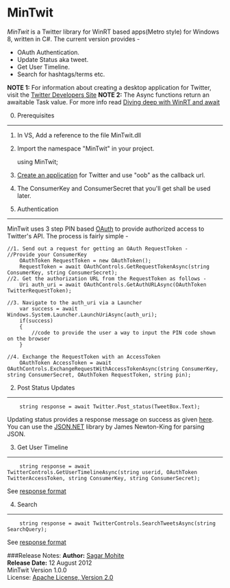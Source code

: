MinTwit
==========

*MinTwit* is a Twitter library for WinRT based apps(Metro style) for Windows 8, written in C#.
The current version provides -    
*   OAuth Authentication.   
*   Update Status aka tweet.   
*   Get User Timeline.   
*   Search for hashtags/terms etc.    
    
**NOTE 1:** For information about creating a desktop application for Twitter, visit the [Twitter Developers Site](http://dev.twitter.com/)
**NOTE 2:** The Async functions return an awaitable Task<T> value. For more info read [Diving deep with WinRT and await](http://blogs.msdn.com/b/windowsappdev/archive/2012/04/24/diving-deep-with-winrt-and-await.aspx)
    
0. Prerequisites
------------------
1. In VS, Add a reference to the file MinTwit.dll
2. Import the namespace "MinTwit" in your project. 

    using MinTwit;
3. [Create an application](https://dev.twitter.com/apps/new) for Twitter and use "oob" as the callback url.
4. The ConsumerKey and ConsumerSecret that you'll get shall be used later.

1. Authentication
---------------------
MinTwit uses 3 step PIN based [OAuth](http://oauth.net) to provide authorized access to Twitter's API. The process is fairly simple - 

    //1. Send out a request for getting an OAuth RequestToken -     
    //Provide your ConsumerKey
	    OAuthToken RequestToken = new OAuthToken();
	    RequestToken = await OAuthControls.GetRequestTokenAsync(string ConsumerKey, string ConsumerSecret);		
    //2. Get the authorization URL from the RequestToken as follows -   
        Uri auth_uri = await OAuthControls.GetAuthURLAsync(OAuthToken TwitterRequestToken);
    
	//3. Navigate to the auth_uri via a Launcher   
        var success = await Windows.System.Launcher.LaunchUriAsync(auth_uri);
	    if(success)
	    {
	    	//code to provide the user a way to input the PIN code shown on the browser
	    }
    
	//4. Exchange the RequestToken with an AccessToken    
	   	OAuthToken AccessToken = await OAuthControls.ExchangeRequestWithAccessTokenAsync(string ConsumerKey, string ConsumerSecret, OAuthToken RequestToken, string pin);

2. Post Status Updates
------------------------
        string response = await Twitter.Post_status(TweetBox.Text);
Updating status provides a response message on success as given [here](https://dev.twitter.com/docs/api/1/post/statuses/update). You can use the [JSON.NET](http://james.newtonking.com/projects/json-net.aspx) library by James Newton-King for parsing JSON.

3. Get User Timeline
----------------------
        string response = await TwitterControls.GetUserTimelineAsync(string userid, OAuthToken TwitterAccessToken, string ConsumerKey, string ConsumerSecret);
See [response format](https://dev.twitter.com/docs/api/1/get/statuses/user_timeline)

4. Search
----------
        string response = await TwitterControls.SearchTweetsAsync(string SearchQuery);
See [response format](https://dev.twitter.com/docs/api/1/get/search)

###Release Notes:
**Author:** [Sagar Mohite](http://seaflection.com)   
**Release Date:** 12 August 2012   
MinTwit Version 1.0.0   
License: [Apache License, Version 2.0](http://opensource.org/licenses/Apache-2.0)